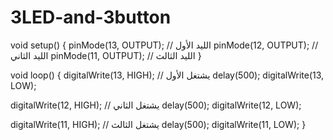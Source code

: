 # 3LED-and-3button
void setup() {
  pinMode(13, OUTPUT); // الليد الأول
  pinMode(12, OUTPUT); // الليد الثاني
  pinMode(11, OUTPUT); // الليد الثالث
}

void loop() {
  digitalWrite(13, HIGH); // يشتغل الأول
  delay(500);
  digitalWrite(13, LOW);

  digitalWrite(12, HIGH); // يشتغل الثاني
  delay(500);
  digitalWrite(12, LOW);

  digitalWrite(11, HIGH); // يشتغل الثالث
  delay(500);
  digitalWrite(11, LOW);
}

